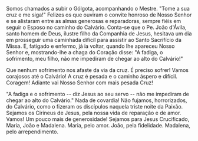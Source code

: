 Somos chamados a subir o Gólgota, acompanhando o Mestre. "Tome a sua cruz e me siga!" Felizes os que ouviram o convite honroso de Nosso Senhor e se alistaram entre as almas generosas e reparadoras, sempre fiéis em seguir o Esposo no caminho do Calvário. Conta-se que o Pe. João d'Ávila, santo homem de Deus, ilustre filho da Companhia de Jesus, hesitava um dia em prosseguir uma caminhada difícil para assistir ao Santo Sacrifício da Missa. E, fatigado e enfermo, já ia voltar, quando lhe apareceu Nosso Senhor e, mostrando-lhe a chaga do Coração disse: "A fadiga, o sofrimento, meu filho, não me impediram de chegar ao alto do Calvário!"

Que nenhum sofrimento nos afaste da via da cruz. É preciso sofrer! Vamos corajosos até o Calvário! A cruz é pesada e o caminho áspero e difícil. Coragem! Adiante vai Nosso Senhor com mais pesada Cruz!

"A fadiga e o sofrimento -- diz Jesus ao seu servo -- não me impediram de chegar ao alto do Calvário." Nada de covardia! Não fujamos, horrorizados, do Calvário, como o fizeram os discípulos naquela triste noite da Paixão. Sejamos os Cirineus de Jesus, pela nossa vida de reparação e de amor. Vamos! Um pouco mais de generosidade! Sejamos para Jesus Crucificado, Maria, João e Madalena. Maria, pelo amor. João, pela fidelidade. Madalena, pelo arrependimento.
